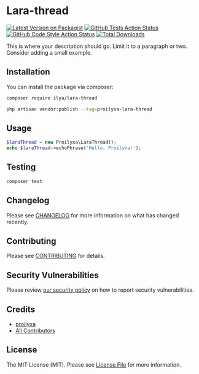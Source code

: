 # Lara-thread

[![Latest Version on Packagist](https://img.shields.io/packagist/v/proilyxa/lara-thread.svg?style=flat-square)](https://packagist.org/packages/proilyxa/lara-thread)
[![GitHub Tests Action Status](https://img.shields.io/github/actions/workflow/status/proilyxa/lara-thread/run-tests.yml?branch=main&label=tests&style=flat-square)](https://github.com/proilyxa/lara-thread/actions?query=workflow%3Arun-tests+branch%3Amain)
[![GitHub Code Style Action Status](https://img.shields.io/github/actions/workflow/status/prolyxa/lara-thread/fix-php-code-style-issues.yml?branch=main&label=code%20style&style=flat-square)](https://github.com/ilya/lara-thread/actions?query=workflow%3A"Fix+PHP+code+style+issues"+branch%3Amain)
[![Total Downloads](https://img.shields.io/packagist/dt/proilyxa/lara-thread.svg?style=flat-square)](https://packagist.org/packages/proilyxa/lara-thread)

This is where your description should go. Limit it to a paragraph or two. Consider adding a small example.

## Installation

You can install the package via composer:

```bash
composer require ilya/lara-thread
```

```bash
php artisan vendor:publish --tag=proilyxa-lara-thread
```

## Usage

```php
$laraThread = new Proilyxa\LaraThread();
echo $laraThread->echoPhrase('Hello, Proilyxa!');
```

## Testing

```bash
composer test
```

## Changelog

Please see [CHANGELOG](CHANGELOG.md) for more information on what has changed recently.

## Contributing

Please see [CONTRIBUTING](CONTRIBUTING.md) for details.

## Security Vulnerabilities

Please review [our security policy](../../security/policy) on how to report security vulnerabilities.

## Credits

- [proilyxa](https://github.com/proilyxa)
- [All Contributors](../../contributors)

## License

The MIT License (MIT). Please see [License File](LICENSE.md) for more information.
